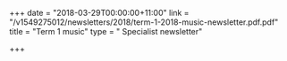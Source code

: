 +++
date = "2018-03-29T00:00:00+11:00"
link = "/v1549275012/newsletters/2018/term-1-2018-music-newsletter.pdf.pdf"
title = "Term 1 music"
type = " Specialist newsletter"

+++
